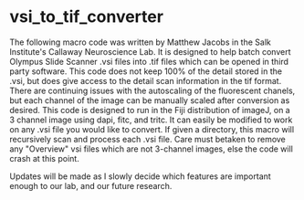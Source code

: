 vsi_to_tif_converter
====================

The following macro code was written by Matthew Jacobs in the Salk Institute's Callaway Neuroscience Lab. It is designed to help batch convert Olympus Slide Scanner .vsi files into .tif files which can be opened in third party software. This code does not keep 100% of the detail stored in the .vsi, but does give access to the detail scan information in the tif format. There are continuing issues with the autoscaling of the fluorescent chanels, but each channel of the image can be manually scaled after conversion as desired. This code is designed to run in the Fiji distribution of imageJ, on a 3 channel image using dapi, fitc, and tritc. It can easily be modified to work on any .vsi file you would like to convert. If given a directory, this macro will recursively scan and process each .vsi file. Care must betaken to remove any "Overview" vsi files which are not 3-channel images, else the code will crash at this point.

Updates will be made as I slowly decide which features are important enough to our lab, and our future research.
